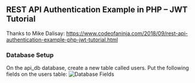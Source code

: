 ## REST API Authentication Example in PHP – JWT Tutorial
Thanks to Mike Dalisay:
https://www.codeofaninja.com/2018/09/rest-api-authentication-example-php-jwt-tutorial.html
### Database Setup
On the api_db database, create a new table called users.
Put the following fields on the users table:
![Database Fields](/db.png)
